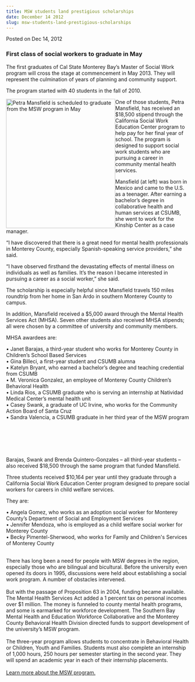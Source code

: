 ```yaml
---
title: MSW students land prestigious scholarships
date: December 14 2012
slug: msw-students-land-prestigious-scholarships
---
```


 



<span class="date">Posted on Dec 14, 2012    </span>
<h3>First class of social workers to graduate in May</h3>
<p>The first graduates of Cal State Monterey Bay&#x2019;s Master of Social
Work program will cross the stage at commencement in May 2013. They
will represent the culmination of years of planning and community
support.</p>
<p>The program started with 40 students in the fall of 2010.</p>
<p><img alt="Petra Mansfield is scheduled to graduate from the MSW program in May" src="https://news.csumb.edu/sites/default/files/65/attachments/news/images/mansfield_for_web.jpg" style="float:left; width:300px; height:354px">One of those
students, Petra Mansfield, has received an $18,500 stipend through
the California Social Work Education Center program to help pay for
her final year of school. The program is designed to support social
work students who are pursuing a career in community mental health
services.</img></p>
<p>Mansfield (at left) was born in Mexico and came to the U.S. as a
teenager. After earning a bachelor&#x2019;s degree in collaborative health
and human services at CSUMB, she went to work for the Kinship
Center as a case manager.</p>
<p>&#x201C;I have discovered that there is a great need for mental health
professionals in Monterey County, especially Spanish-speaking
service providers,&#x201D; she said.</p>
<p>&#x201C;I have observed firsthand the devastating effects of mental
illness on individuals as well as families. It&#x2019;s the reason I
became interested in pursuing a career as a social worker,&#x201D; she
said.</p>
<p>The scholarship is especially helpful since Mansfield travels
150 miles roundtrip from her home in San Ardo in southern Monterey
County to campus.</p>
<p>In addition, Mansfield received a $5,000 award through the
Mental Health Services Act (MHSA). Seven other students also
received MHSA stipends; all were chosen by a committee of
university and community members.</p>
<p>MHSA awardees are:</p>
<p>&#x2022; Janet Barajas, a third-year student who works for Monterey
County in Children&#x2019;s School Based Services<br>
&#x2022; Gina Billeci, a first-year student and CSUMB alumna<br>
&#x2022; Katelyn Bryant, who earned a bachelor&#x2019;s degree and teaching
credential from CSUMB<br>
&#x2022; M. Veronica Gonzalez, an employee of Monterey County Children&#x2019;s
Behavioral Health<br>
&#x2022; Linda Rios, a CSUMB graduate who is serving an internship at
Natividad Medical Center&#x2019;s mental health unit<br>
&#x2022; Casey Swank, a graduate of UC Irvine, who works for the Community
Action Board of Santa Cruz<br>
&#x2022; Sandra Valencia, a CSUMB graduate in her third year of the MSW
program</br></br></br></br></br></br></p>
<p>Barajas, Swank and Brenda Quintero-Gonzales &#x2013; all third-year
students &#x2013; also received $18,500 through the same program that
funded Mansfield.</p>
<p>Three students received $10,164 per year until they graduate
through a California Social Work Education Center program designed
to prepare social workers for careers in child welfare
services.</p>
<p>They are:</p>
<p>&#x2022; Angela Gomez, who works as an adoption social worker for
Monterey County&#x2019;s Department of Social and Employment
Services<br>
&#x2022; Jennifer Mendoza, who is employed as a child welfare social
worker for Monterey County<br>
&#x2022; Becky Pimentel-Sherwood, who works for Family and Children&apos;s
Services of Monterey County</br></br></p>
<p>There has long been a need for people with MSW degrees in the
region, especially those who are bilingual and bicultural. Before
the university even opened its doors in 1995, discussions were held
about establishing a social work program. A number of obstacles
intervened.<br>
<br>
But with the passage of Proposition 63 in 2004, funding became
available. The Mental Health Services Act added a 1 percent tax on
personal incomes over $1 million. The money is funneled to county
mental health programs, and some is earmarked for workforce
development. The Southern Bay Mental Health and Education Workforce
Collaborative and the Monterey County Behavioral Health Division
directed funds to support development of the university&#x2019;s MSW
program.<br>
<br>
The three-year program allows students to concentrate in Behavioral
Health or Children, Youth and Families. Students must also complete
an internship of 1,000 hours, 250 hours per semester starting in
the second year. They will spend an academic year in each of their
internship placements.<br>
<br>
<a href="https://csumb.edu/msw" rel="nofollow">Learn more about the
MSW program.</a></br></br></br></br></br></br></p>
<p>&#xA0;</p>
<p><br>
&#xA0;</br></p>





```
